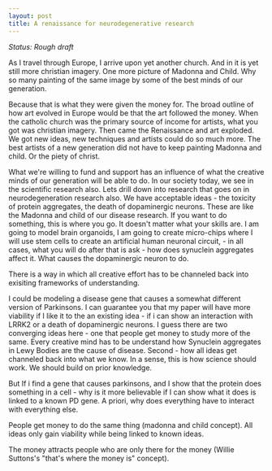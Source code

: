 ```yaml
---
layout: post
title: A renaissance for neurodegenerative research
---
```


*Status: Rough draft*

As I travel through Europe, I arrive upon yet another church. And in it is yet still more christian imagery. One more picture of Madonna and Child. Why so many painting of the same image by some of the best minds of our generation. 

Because that is what they were given the money for. The broad outline of how art evolved in Europe would be that the art followed the money. When the catholic church was the primary source of income for artists, what you got was christian imagery. Then came the Renaissance and art exploded. We got new ideas, new techniques and artists could do so much more. The best artists of a new generation did not have to keep painting Madonna and child. Or the piety of christ. 

What we're willing to fund and support has an influence of what the creative minds of our generation will be able to do. In our society today, we see in the scientific research also. Lets drill down into research that goes on in neurodegeneration research also. We have acceptable ideas - the toxicity of protein aggregates, the death of dopaminergic neurons. These are like the Madonna and child of our disease research. If you want to do something, this is where you go. It doesn't matter what your skills are. I am going to model brain organoids, I am going to create micro-chips where I will use stem cells to create an artificial human neuronal circuit, - in all cases, what you will do after that is ask - how does synuclein aggregates affect it. What causes the dopaminergic neuron to do. 

There is a way in which all creative effort has to be channeled back into exisiting frameworks of understanding. 

I could be modeling a disease gene that causes a somewhat different version of Parkinsons. I can guarantee you that my paper will have more viability if I like it to the an existing idea - if i can show an interaction with LRRK2 or a death of dopaminergic neurons. 
I guess there are two converging ideas here - one that people get money to study more of the same. Every creative mind has to be understand how Synuclein aggregates in Lewy Bodies are the cause of disease. Second - how all ideas get channeled back into what we know. In a sense, this is how science should work. We should build on prior knowledge. 

But If i find a gene that causes parkinsons, and I show that the protein does something in a cell - why is it more believable if I can show what it does is linked to a known PD gene. A priori, why does everything have to interact with everything else.

People get money to do the same thing (madonna and child concept). 
All ideas only gain viability while being linked to known ideas. 

The money attracts people who are only there for the money (Willie Suttons's "that's where the money is" concept). 

